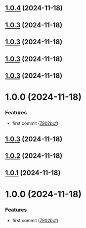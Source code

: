 ## [1.0.4](https://github.com/Foreverskyin0216/playword/compare/v1.0.3...v1.0.4) (2024-11-18)

## [1.0.3](https://github.com/Foreverskyin0216/playword/compare/v1.0.2...v1.0.3) (2024-11-18)

## [1.0.3](https://github.com/Foreverskyin0216/playword/compare/v1.0.2...v1.0.3) (2024-11-18)

## [1.0.3](https://github.com/Foreverskyin0216/playword/compare/v1.0.2...v1.0.3) (2024-11-18)

## [1.0.3](https://github.com/Foreverskyin0216/playword/compare/v1.0.2...v1.0.3) (2024-11-18)

# 1.0.0 (2024-11-18)


### Features

* first commit ([7902bcf](https://github.com/Foreverskyin0216/playword/commit/7902bcf6475aa05d5847c64386d8a3ca61616854))

## [1.0.3](https://github.com/Foreverskyin0216/playword/compare/v1.0.2...v1.0.3) (2024-11-18)

## [1.0.2](https://github.com/Foreverskyin0216/playword/compare/v1.0.1...v1.0.2) (2024-11-18)

## [1.0.1](https://github.com/Foreverskyin0216/playword/compare/v1.0.0...v1.0.1) (2024-11-18)

# 1.0.0 (2024-11-18)


### Features

* first commit ([7902bcf](https://github.com/Foreverskyin0216/playword/commit/7902bcf6475aa05d5847c64386d8a3ca61616854))
